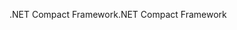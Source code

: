 <span data-ttu-id="fb75d-101">.NET Compact Framework</span><span class="sxs-lookup"><span data-stu-id="fb75d-101">.NET Compact Framework</span></span>